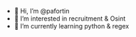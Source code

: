 - 👋 Hi, I’m @pafortin
- 👀 I’m interested in recruitment & Osint
- 🌱 I’m currently learning python & regex

<!---
pafortin/pafortin is a ✨ special ✨ repository because its `README.md` (this file) appears on your GitHub profile.
You can click the Preview link to take a look at your changes.
--->
